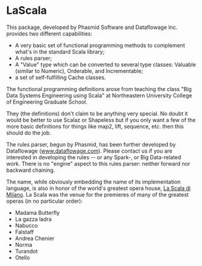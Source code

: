 # LaScala
This package, developed by Phasmid Software and Dataflowage Inc. provides two different capabilities:

* A very basic set of functional programming methods to complement what's in the standard Scala library;
* A rules parser;
* A "Value" type which can be converted to several type classes: Valuable (similar to Numeric), Orderable, and Incrementable;
* a set of self-fulfilling Cache classes.

The functional programming definitions arose from teaching the class "Big Data Systems Engineering using Scala"
at Northeastern University College of Engineering Graduate School.

They (the definitions) don't claim to be anything very special.
No doubt it would be better to use Scalaz or Shapeless but if you only want a few
of the more basic definitions for things like map2, lift, sequence, etc. then this should do the job.

The rules parser, begun by Phasmid, has been further developed by Dataflowage (www.dataflowage.com).
Please contact us if you are interested in developing the rules -- or any Spark-, or Big Data-related work.
There is no "engine" aspect to this rules parser: neither forward nor backward chaining.

The name, while obviously embedding the name of its implementation language, is also
in honor of the world's greatest opera house, [La Scala di Milano](https://en.wikipedia.org/wiki/La_Scala).
La Scala was the venue for the premieres of many of the greatest operas (in no particular order):

* Madama Butterfly
* La gazza ladra
* Nabucco
* Falstaff
* Andrea Chenier
* Norma
* Turandot
* Otello

